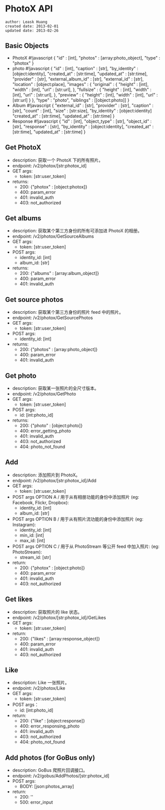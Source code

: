 # PhotoX API
    author: Leask Huang
    created date: 2013-02-01
    updated date: 2013-02-26


## Basic Objects
* PhotoX
    #!javascript
    {
        "id"     : [int],
        "photos" : [array:photo_object],
        "type"   : "photox"
    }
* photo
    #!javascript
    {
        "id"                : [int],
        "caption"           : [str],
        "by_identity"       : [object:identity],
        "created_at"        : [str:time],
        "updated_at"        : [str:time],
        "provider"          : [str],
        "external_album_id" : [str],
        "external_id"       : [str],
        "location"          : [object:place],
        "images"            : {
            "original" : {
                "height" : [int],
                "width"  : [int],
                "url"    : [str:url],
            },
            "fullsize" : {
                "height" : [int],
                "width"  : [int],
                "url"    : [str:url],
            },
            "preview"  : {
                "height" : [int],
                "width"  : [int],
                "url"    : [str:url]
            }
        },
        "type"              : "photo",
        "siblings"          : [[object:photo]]
    }
* Album
    #!javascript
    {
        "external_id" : [str],
        "provider"    : [str],
        "caption"     : [str],
        "count"       : [int],
        "size"        : [str:size],
        "by_identity" : [object:identity]
        "created_at"  : [str:time],
        "updated_at"  : [str:time]
    }
* Response
    #!javascript
    {
        "id"          : [int],
        "object_type" : [str],
        "object_id"   : [str],
        "response"    : [str],
        "by_identity" : [object:identity],
        "created_at"  : [str:time],
        "updated_at"  : [str:time]
    }


## Get PhotoX
* description: 获取一个 PhotoX 下的所有照片。
* endpoint: /v2/photox/[str:photox_id]
* GET args:
    - token: [str:user_token]
* returns:
    - 200: {"photox" : [object:photox]}
    - 400: param_error
    - 401: invalid_auth
    - 403: not_authorized


## Get albums
* description: 获取某个第三方身份的所有可添加进 PhotoX 的相册。
* endpoint: /v2/photox/GetSourceAlbums
* GET args:
    - token: [str:user_token]
* POST args:
    - identity_id: [int]
    - album_id: [str]
* returns:
    - 200: {"albums" : [array:album_object]}
    - 400: param_error
    - 401: invalid_auth


## Get source photos
* description: 获取某个第三方身份的照片 feed 中的照片。
* endpoint: /v2/photox/GetSourcePhotos
* GET args:
    - token: [str:user_token]
* POST args:
    - identity_id: [int]
* returns:
    - 200: {"photos" : [array:photo_object]}
    - 400: param_error
    - 401: invalid_auth


## Get photo
* description: 获取某一张照片的全尺寸版本。
* endpoint: /v2/photox/GetPhoto
* GET args:
    - token: [str:user_token]
* POST args:
    - id: [int:photo_id]
* returns:
    - 200: {"photo" : [object:photo]}
    - 400: error_getting_photo
    - 401: invalid_auth
    - 403: not_authorized
    - 404: photo_not_found


## Add
* description: 添加照片到 PhotoX。
* endpoint: /v2/photox/[str:photox_id]/Add
* GET args:
    - token: [str:user_token]
* POST args OPTION A / 用于从有相册功能的身份中添加照片
  (eg: Facebook, Flickr, Dropbox):
    - identity_id: [int]
    - album_id: [str]
* POST args OPTION B / 用于从有照片流功能的身份中添加照片
  (eg: Instagram):
    - identity_id: [int]
    - min_id: [int]
    - max_id: [int]
* POST args OPTION C / 用于从 PhotoStream 等公开 feed 中加入照片:
  (eg: PhotoStream):
    - stream_id: [str]
* return:
    - 200: {"photox" : [object:photo]}
    - 400: param_error
    - 401: invalid_auth
    - 403: not_authorized


## Get likes
* description: 获取照片的 like 状态。
* endpoint: /v2/photox/[str:photox_id]/GetLikes
* GET args:
    - token: [str:user_token]
* return:
    - 200: {"likes" : [array:response_object]}
    - 400: param_error
    - 401: invalid_auth
    - 403: not_authorized


## Like
* description: Like 一张照片。
* endpoint: /v2/photox/Like
* GET args:
    - token: [str:user_token]
* POST args：
    - id: [int:photo_id]
* return:
    - 200: {"like" : [object:response]}
    - 400: error_responsing_photo
    - 401: invalid_auth
    - 403: not_authorized
    - 404: photo_not_found


## Add photos (for GoBus only)
* description: GoBus 爬照片回调接口。
* endpoint: /v2/gobus/AddPhotos/[str:photox_id]
* POST args:
    - BODY: [json:photos_array]
* return:
    - 200: ''
    - 500: error_input
